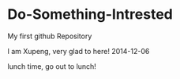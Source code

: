 Do-Something-Intrested
======================

My first github Repository

I am Xupeng, very glad to here!
2014-12-06

lunch time, go out to lunch!
